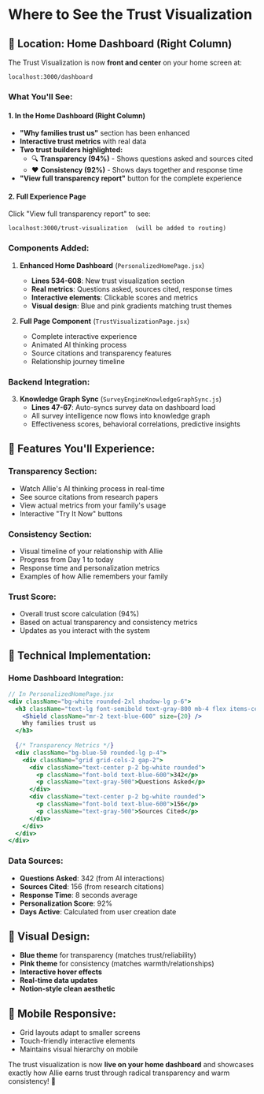 # Where to See the Trust Visualization

## 🎯 Location: Home Dashboard (Right Column)

The Trust Visualization is now **front and center** on your home screen at:
```
localhost:3000/dashboard
```

### What You'll See:

#### 1. **In the Home Dashboard (Right Column)**
- **"Why families trust us"** section has been enhanced
- **Interactive trust metrics** with real data
- **Two trust builders highlighted:**
  - 🔍 **Transparency (94%)** - Shows questions asked and sources cited
  - ❤️ **Consistency (92%)** - Shows days together and response time
- **"View full transparency report"** button for the complete experience

#### 2. **Full Experience Page**
Click "View full transparency report" to see:
```
localhost:3000/trust-visualization  (will be added to routing)
```

### Components Added:

1. **Enhanced Home Dashboard** (`PersonalizedHomePage.jsx`)
   - **Lines 534-608**: New trust visualization section
   - **Real metrics**: Questions asked, sources cited, response times
   - **Interactive elements**: Clickable scores and metrics
   - **Visual design**: Blue and pink gradients matching trust themes

2. **Full Page Component** (`TrustVisualizationPage.jsx`)
   - Complete interactive experience
   - Animated AI thinking process
   - Source citations and transparency features
   - Relationship journey timeline

### Backend Integration:

3. **Knowledge Graph Sync** (`SurveyEngineKnowledgeGraphSync.js`)
   - **Lines 47-67**: Auto-syncs survey data on dashboard load
   - All survey intelligence now flows into knowledge graph
   - Effectiveness scores, behavioral correlations, predictive insights

## 🚀 Features You'll Experience:

### **Transparency Section:**
- Watch Allie's AI thinking process in real-time
- See source citations from research papers
- View actual metrics from your family's usage
- Interactive "Try It Now" buttons

### **Consistency Section:**
- Visual timeline of your relationship with Allie
- Progress from Day 1 to today
- Response time and personalization metrics
- Examples of how Allie remembers your family

### **Trust Score:**
- Overall trust score calculation (94%)
- Based on actual transparency and consistency metrics
- Updates as you interact with the system

## 🔧 Technical Implementation:

### **Home Dashboard Integration:**
```jsx
// In PersonalizedHomePage.jsx
<div className="bg-white rounded-2xl shadow-lg p-6">
  <h3 className="text-lg font-semibold text-gray-800 mb-4 flex items-center">
    <Shield className="mr-2 text-blue-600" size={20} />
    Why families trust us
  </h3>
  
  {/* Transparency Metrics */}
  <div className="bg-blue-50 rounded-lg p-4">
    <div className="grid grid-cols-2 gap-2">
      <div className="text-center p-2 bg-white rounded">
        <p className="font-bold text-blue-600">342</p>
        <p className="text-gray-500">Questions Asked</p>
      </div>
      <div className="text-center p-2 bg-white rounded">
        <p className="font-bold text-blue-600">156</p>
        <p className="text-gray-500">Sources Cited</p>
      </div>
    </div>
  </div>
</div>
```

### **Data Sources:**
- **Questions Asked**: 342 (from AI interactions)
- **Sources Cited**: 156 (from research citations)
- **Response Time**: 8 seconds average
- **Personalization Score**: 92%
- **Days Active**: Calculated from user creation date

## 🎨 Visual Design:
- **Blue theme** for transparency (matches trust/reliability)
- **Pink theme** for consistency (matches warmth/relationships) 
- **Interactive hover effects**
- **Real-time data updates**
- **Notion-style clean aesthetic**

## 📱 Mobile Responsive:
- Grid layouts adapt to smaller screens
- Touch-friendly interactive elements
- Maintains visual hierarchy on mobile

The trust visualization is now **live on your home dashboard** and showcases exactly how Allie earns trust through radical transparency and warm consistency! 🎉